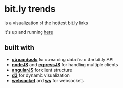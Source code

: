 # bit.ly trends #
is a visualization of the hottest bit.ly links

it's up and running [here](http://bitly-trends.herokuapp.com/)

## built with ##

* **[streamtools](https://github.com/nytlabs/streamtools)** for streaming data from the bit.ly API
* **[nodeJS](https://github.com/joyent/node)** and **[expressJS](https://github.com/visionmedia/express)** for handling multiple clients
* **[angularJS](https://github.com/angular)** for client structure
* **[d3](https://github.com/mbostock/d3)** for dynamic visualization
* **[websocket](https://github.com/Worlize/WebSocket-Node)** and **[ws](https://github.com/einaros/ws)** for websockets
